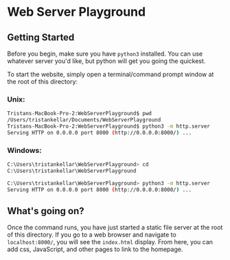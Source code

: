 Web Server Playground
===
## Getting Started
Before you begin, make sure you have `python3` installed. 
You can use whatever server you'd like, but python
will get you going the quickest.

To start the website, simply open a terminal/command prompt window
at the root of this directory:


### Unix:
```sh
Tristans-MacBook-Pro-2:WebServerPlayground$ pwd
/Users/tristankellar/Documents/WebServerPlayground
Tristans-MacBook-Pro-2:WebServerPlayground$ python3 -m http.server
Serving HTTP on 0.0.0.0 port 8000 (http://0.0.0.0:8000/) ...
```

### Windows:
```sh
C:\Users\tristankellar\WebServerPlayground> cd
C:\Users\tristankellar\WebServerPlayground

C:\Users\tristankellar\WebServerPlayground> python3 -m http.server
Serving HTTP on 0.0.0.0 port 8000 (http://0.0.0.0:8000/) ...
```

## What's going on?
Once the command runs, you have just started a static file server 
at the root of this directory. If you go to a web browser and navigate
to `localhost:8000/`, you will see the `index.html` display. From here,
you can add css, JavaScript, and other pages to link to the homepage.